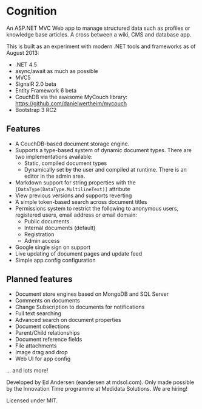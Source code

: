 ﻿# Cognition

An ASP.NET MVC Web app to manage structured data such as profiles or knowledge base articles. A cross between a wiki, CMS and database app.

This is built as an experiment with modern .NET tools and frameworks as of August 2013:

* .NET 4.5
* async/await as much as possible
* MVC5
* SignalR 2.0 beta
* Entity Framework 6 beta
* CouchDB via the awesome MyCouch library: https://github.com/danielwertheim/mycouch
* Bootstrap 3 RC2

## Features

* A CouchDB-based document storage engine.
* Supports a type-based system of dynamic document types. There are two implementations available:
  * Static, compiled document types
  * Dynamically set by the user and compiled at runtime. There is an editor in the admin area.
* Markdown support for string properties with the ```[DataType(DataType.MultilineText)]``` attribute
* View previous versions and supports reverting
* A simple token-based search across document titles
* Permissions system to restrict the following to anonymous users, registered users, email address or email domain:
  * Public documents
  * Internal documents (default)
  * Registration
  * Admin access
* Google single sign on support
* Live updating of document pages and update feed
* Simple app.config configuration


## Planned features
* Document store engines based on MongoDB and SQL Server
* Comments on documents
* Change Subscription to documents for notifications
* Full text searching
* Advanced search on document properties
* Document collections
* Parent/Child relationships
* Document reference fields
* File attachments
* Image drag and drop
* Web UI for app config

... and lots more!

Developed by Ed Andersen (eandersen at mdsol.com). Only made possible by the Innovation Time programme at Medidata Solutions. We are hiring!

Licensed under MIT.
